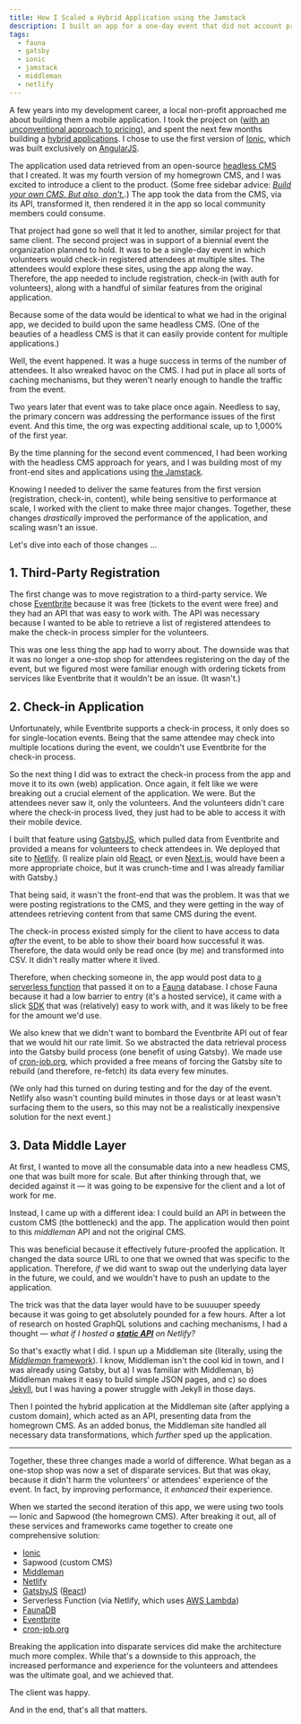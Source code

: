 ```yaml
---
title: How I Scaled a Hybrid Application using the Jamstack
description: I built an app for a one-day event that did not account properly for scale and took a huge performance hit. This is how we overcame that performance struggle using the Jamstack.
tags:
  - fauna
  - gatsby
  - ionic
  - jamstack
  - middleman
  - netlify
---
```


A few years into my development career, a local non-profit approached me about building them a mobile application. I took the project on ([with an unconventional approach to pricing](/blog/alternative-approach-to-limited-budget-projects/)), and spent the next few months building a [hybrid applications](https://getgist.com/difference-between-native-vs-web-vs-hybrid-apps/). I chose to use the first version of [Ionic](https://ionicframework.com/), which was built exclusively on [AngularJS](https://angularjs.org/).

The application used data retrieved from an open-source [headless CMS](/blog/wtf-is-headless-cms/) that I created. It was my fourth version of my homegrown CMS, and I was excited to introduce a client to the product. (Some free sidebar advice: [_Build your own CMS. But also, don't._](https://cobwwweb.com/build-cms-dont-build-cms/).) The app took the data from the CMS, via its API, transformed it, then rendered it in the app so local community members could consume.

That project had gone so well that it led to another, similar project for that same client. The second project was in support of a biennial event the organization planned to hold. It was to be a single-day event in which volunteers would check-in registered attendees at multiple sites. The attendees would explore these sites, using the app along the way. Therefore, the app needed to include registration, check-in (with auth for volunteers), along with a handful of similar features from the original application.

Because some of the data would be identical to what we had in the original app, we decided to build upon the same headless CMS. (One of the beauties of a headless CMS is that it can easily provide content for multiple applications.)

Well, the event happened. It was a huge success in terms of the number of attendees. It also wreaked havoc on the CMS. I had put in place all sorts of caching mechanisms, but they weren't nearly enough to handle the traffic from the event.

Two years later that event was to take place once again. Needless to say, the primary concern was addressing the performance issues of the first event. And this time, the org was expecting additional scale, up to 1,000% of the first year.

By the time planning for the second event commenced, I had been working with the headless CMS approach for years, and I was building most of my front-end sites and applications using [the Jamstack](/blog/wtf-is-jamstack/).

Knowing I needed to deliver the same features from the first version (registration, check-in, content), while being sensitive to performance at scale, I worked with the client to make three major changes. Together, these changes _drastically_ improved the performance of the application, and scaling wasn't an issue.

Let's dive into each of those changes ...

## 1. Third-Party Registration

The first change was to move registration to a third-party service. We chose [Eventbrite](https://www.eventbrite.com/) because it was free (tickets to the event were free) and they had an API that was easy to work with. The API was necessary because I wanted to be able to retrieve a list of registered attendees to make the check-in process simpler for the volunteers.

This was one less thing the app had to worry about. The downside was that it was no longer a one-stop shop for attendees registering on the day of the event, but we figured most were familiar enough with ordering tickets from services like Eventbrite that it wouldn't be an issue. (It wasn't.)

## 2. Check-in Application

Unfortunately, while Eventbrite supports a check-in process, it only does so for single-location events. Being that the same attendee may check into multiple locations during the event, we couldn't use Eventbrite for the check-in process.

So the next thing I did was to extract the check-in process from the app and move it to its own (web) application. Once again, it felt like we were breaking out a crucial element of the application. We were. But the attendees never saw it, only the volunteers. And the volunteers didn't care where the check-in process lived, they just had to be able to access it with their mobile device.

I built that feature using [GatsbyJS](https://www.gatsbyjs.org/), which pulled data from Eventbrite and provided a means for volunteers to check attendees in. We deployed that site to [Netlify](https://www.netlify.com/). (I realize plain old [React](https://reactjs.org/), or even [Next.js](https://nextjs.org/), would have been a more appropriate choice, but it was crunch-time and I was already familiar with Gatsby.)

That being said, it wasn't the front-end that was the problem. It was that we were posting registrations to the CMS, and they were getting in the way of attendees retrieving content from that same CMS during the event.

The check-in process existed simply for the client to have access to data _after_ the event, to be able to show their board how successful it was. Therefore, the data would only be read once (by me) and transformed into CSV. It didn't really matter where it lived.

Therefore, when checking someone in, the app would post data to [a serverless function](https://www.pubnub.com/blog/what-is-a-serverless-function/) that passed it on to a [Fauna](https://fauna.com/) database. I chose Fauna because it had a low barrier to entry (it's a hosted service), it came with a slick [SDK](https://en.wikipedia.org/wiki/Software_development_kit) that was (relatively) easy to work with, and it was likely to be free for the amount we'd use.

We also knew that we didn't want to bombard the Eventbrite API out of fear that we would hit our rate limit. So we abstracted the data retrieval process into the Gatsby build process (one benefit of using Gatsby). We made use of [cron-job.org](https://cron-job.org/en/), which provided a free means of forcing the Gatsby site to rebuild (and therefore, re-fetch) its data every few minutes.

(We only had this turned on during testing and for the day of the event. Netlify also wasn't counting build minutes in those days or at least wasn't surfacing them to the users, so this may not be a realistically inexpensive solution for the next event.)

## 3. Data Middle Layer

At first, I wanted to move all the consumable data into a new headless CMS, one that was built more for scale. But after thinking through that, we decided against it — it was going to be expensive for the client and a lot of work for me.

Instead, I came up with a different idea: I could build an API in between the custom CMS (the bottleneck) and the app. The application would then point to this _middleman_ API and not the original CMS.

This was beneficial because it effectively future-proofed the application. It changed the data source URL to one that we owned that was specific to the application. Therefore, _if_ we did want to swap out the underlying data layer in the future, we could, and we wouldn't have to push an update to the application.

The trick was that the data layer would have to be suuuuper speedy because it was going to get absolutely pounded for a few hours. After a lot of research on hosted GraphQL solutions and caching mechanisms, I had a thought — _what if I hosted a [**static API**](/blog/lets-talk-about-static-apis/) on Netlify?_

So that's exactly what I did. I spun up a Middleman site (literally, using the [_Middleman_ framework](https://middlemanapp.com/)). I know, Middleman isn't the cool kid in town, and I was already using Gatsby, but a) I was familiar with Middleman, b) Middleman makes it easy to build simple JSON pages, and c) so does [Jekyll](https://jekyllrb.com/), but I was having a power struggle with Jekyll in those days.

Then I pointed the hybrid application at the Middleman site (after applying a custom domain), which acted as an API, presenting data from the homegrown CMS. As an added bonus, the Middleman site handled all necessary data transformations, which _further_ sped up the application.

---

Together, these three changes made a world of difference. What began as a one-stop shop was now a set of disparate services. But that was okay, because it didn't harm the volunteers' or attendees' experience of the event. In fact, by improving performance, it _enhanced_ their experience.

When we started the second iteration of this app, we were using two tools — Ionic and Sapwood (the homegrown CMS). After breaking it out, all of these services and frameworks came together to create one comprehensive solution:

- [Ionic](https://ionicframework.com/)
- Sapwood (custom CMS)
- [Middleman](https://middlemanapp.com/)
- [Netlify](https://www.netlify.com/)
- [GatsbyJS](https://www.gatsbyjs.org/) ([React](https://reactjs.org/))
- Serverless Function (via Netlify, which uses [AWS Lambda](https://aws.amazon.com/lambda/))
- [FaunaDB](https://fauna.com/)
- [Eventbrite](https://www.eventbrite.com/)
- [cron-job.org](https://cron-job.org/)

Breaking the application into disparate services did make the architecture much more complex. While that's a downside to this approach, the increased performance and experience for the volunteers and attendees was the ultimate goal, and we achieved that.

The client was happy.

And in the end, that's all that matters.
